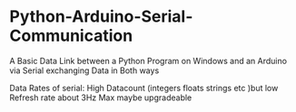 # Python-Arduino-Serial-Communication
A Basic Data Link between a Python Program on Windows and an Arduino via Serial exchanging Data in Both ways

Data Rates of serial:   High Datacount (integers floats strings etc )but low Refresh rate about 3Hz Max maybe upgradeable
